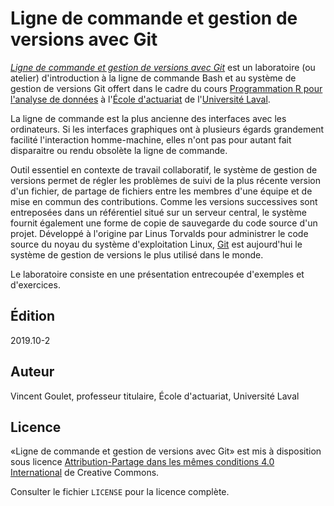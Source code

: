 # Ligne de commande et gestion de versions avec Git

[*Ligne de commande et gestion de versions avec Git*](https://gitlab.com/vigou3/laboratoire-cli-git/releases/) est un laboratoire
(ou atelier) d'introduction à la ligne de commande Bash et au système de gestion de versions Git offert dans le cadre du cours [Programmation R pour l'analyse de données](https://www.ulaval.ca/les-etudes/cours/repertoire/detailsCours/ift-1902-informatique-pour-actuaires.html) à l'[École d'actuariat](https://www.act.ulaval.ca) de l'[Université Laval](https://ulaval.ca).

La ligne de commande est la plus ancienne des interfaces avec les
ordinateurs. Si les interfaces graphiques ont à plusieurs égards
grandement facilité l'interaction homme-machine, elles n'ont pas pour
autant fait disparaitre ou rendu obsolète la ligne de commande.

Outil essentiel en contexte de travail collaboratif, le système de
gestion de versions permet de régler les problèmes de suivi de la plus
récente version d'un fichier, de partage de fichiers entre les membres
d'une équipe et de mise en commun des contributions. Comme les
versions successives sont entreposées dans un référentiel situé sur un
serveur central, le système fournit également une forme de copie de
sauvegarde du code source d'un projet. Développé à l'origine par Linus
Torvalds pour administrer le code source du noyau du système
d'exploitation Linux, [Git](https://git-scm.com) est aujourd'hui le
système de gestion de versions le plus utilisé dans le monde.

Le laboratoire consiste en une présentation entrecoupée d'exemples et
d'exercices.

## Édition

2019.10-2

## Auteur

Vincent Goulet, professeur titulaire, École d'actuariat, Université Laval

## Licence

«Ligne de commande et gestion de versions avec Git» est mis à disposition sous licence
[Attribution-Partage dans les mêmes conditions 4.0
International](https://creativecommons.org/licenses/by-sa/4.0/deed.fr)
de Creative Commons.

Consulter le fichier `LICENSE` pour la licence complète.
